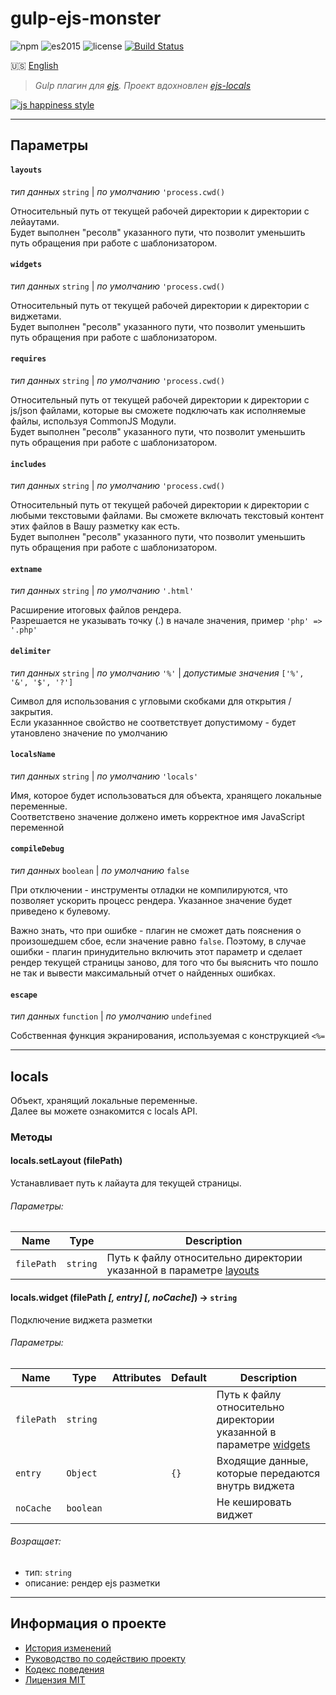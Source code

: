 # gulp-ejs-monster

![npm](https://img.shields.io/badge/node-6.3.1-yellow.svg)
![es2015](https://img.shields.io/badge/ECMAScript-2015_(ES6)-blue.svg)
![license](https://img.shields.io/badge/License-MIT-orange.svg)
[![Build Status](https://travis-ci.org/dutchenkoOleg/gulp-ejs-monster.svg?branch=v3)](https://travis-ci.org/dutchenkoOleg/gulp-ejs-monster)


:us: [English](./README.md)

> _Gulp плагин для [ejs](http://ejs.co/). Проект вдохновлен [ejs-locals](https://github.com/RandomEtc/ejs-locals)_

[![js happiness style](https://cdn.rawgit.com/JedWatson/happiness/master/badge.svg)](https://github.com/JedWatson/happiness)


---

## Параметры

#### `layouts` 

_тип данных_ `string`
|
_по умолчанию_ `'process.cwd()`

Относительный путь от текущей рабочей директории к директории с лейаутами.  
Будет выполнен "ресолв" указанного пути, что позволит уменьшить путь обращения при работе с шаблонизатором.

#### `widgets` 

_тип данных_ `string`
|
_по умолчанию_ `'process.cwd()`

Относительный путь от текущей рабочей директории к директории с виджетами.  
Будет выполнен "ресолв" указанного пути, что позволит уменьшить путь обращения при работе с шаблонизатором.

#### `requires` 

_тип данных_ `string`
|
_по умолчанию_ `'process.cwd()`

Относительный путь от текущей рабочей директории к директории с js/json файлами, которые вы сможете подключать как исполняемые файлы, используя CommonJS Модули.  
Будет выполнен "ресолв" указанного пути, что позволит уменьшить путь обращения при работе с шаблонизатором.

#### `includes` 

_тип данных_ `string`
|
_по умолчанию_ `'process.cwd()`

Относительный путь от текущей рабочей директории к директории c любыми текстовыми файлами. Вы сможете включать текстовый контент этих файлов в Вашу разметку как есть.  
Будет выполнен "ресолв" указанного пути, что позволит уменьшить путь обращения при работе с шаблонизатором.

#### `extname` 

_тип данных_ `string`
|
_по умолчанию_ `'.html'`

Расширение итоговых файлов рендера.  
Разрешается не указывать точку (.) в начале значения, пример `'php' => '.php'`

#### `delimiter` 

_тип данных_ `string` 
|
_по умолчанию_ `'%'`
|
_допустимые значения_ `['%', '&', '$', '?']`

Символ для использования с угловыми скобками для открытия / закрытия.  
Если указаннное свойство не соответствует допустимому - будет утановлено значение по умолчанию 

#### `localsName`

_тип данных_ `string` 
|
_по умолчанию_ `'locals'`

Имя, которое будет использоваться для объекта, хранящего локальные переменные.  
Соответствено значение должено иметь корректное имя JavaScript переменной

#### `compileDebug`

_тип данных_ `boolean` 
|
_по умолчанию_ `false`

При отключении - инструменты отладки не компилируются, что позволяет ускорить процесс рендера. Указанное значение будет приведено к булевому.

Важно знать, что при ошибке - плагин не сможет дать пояснения о произошедшем сбое, если значение равно `false`. Поэтому, в случае ошибки - плагин принудительно включить этот параметр и сделает рендер текущей страницы заново, для того что бы выяснить что пошло не так и вывести максимальный отчет о найденных ошибках. 

#### `escape`

_тип данных_ `function` 
|
_по умолчанию_ `undefined`

Собственная функция экранирования, используемая с конструкцией `<%=`



---

## locals

Объект, хранящий локальные переменные.  
Далее вы можете ознакомится с locals API.


### Методы

#### locals.setLayout (filePath)

Устанавливает путь к лайаута для текущей страницы.

###### Параметры:

Name | Type | Description
--- | --- | ---
`filePath` | `string` | Путь к файлу относительно директории указанной в параметре [layouts](#layouts)

#### locals.widget (filePath _[, entry] [, noCache]_) → `string`

Подключение виджета разметки

###### Параметры:

Name | Type | Attributes | Default | Description
--- | --- | --- | --- | ---
`filePath` | `string` |  |  | Путь к файлу относительно директории указанной в параметре [widgets](#widgets)
`entry` | `Object` | <optional> | `{}` | Входящие данные, которые передаются внутрь виджета
`noCache` | `boolean` | <optional> |  | Не кешировать виджет

###### Возращает:

- тип: `string`
- описание:	рендер ejs разметки

---

## Информация о проекте

* [История изменений](./CHANGELOG-RU.md)
* [Руководство по содействию проекту](./CONTRIBUTING-RU.md)
* [Кодекс поведения](./CODE_OF_CONDUCT-RU.md)
* [Лицензия MIT](./LICENSE)
